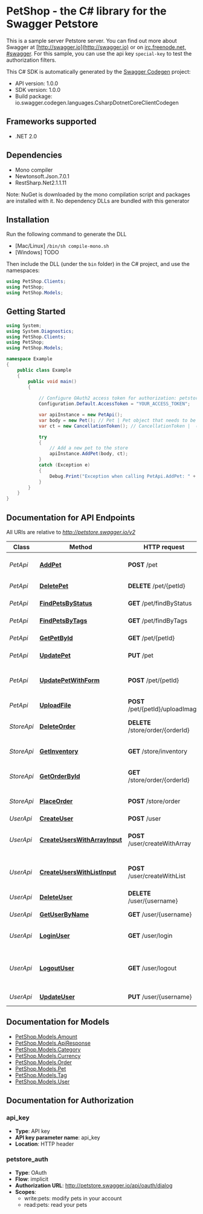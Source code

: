 # PetShop - the C# library for the Swagger Petstore

This is a sample server Petstore server.  You can find out more about Swagger at [http://swagger.io](http://swagger.io) or on [irc.freenode.net, #swagger](http://swagger.io/irc/).  For this sample, you can use the api key `special-key` to test the authorization filters.

This C# SDK is automatically generated by the [Swagger Codegen](https://github.com/swagger-api/swagger-codegen) project:

- API version: 1.0.0
- SDK version: 1.0.0
- Build package: io.swagger.codegen.languages.CsharpDotnetCoreClientCodegen

<a name="frameworks-supported"></a>
## Frameworks supported
- .NET 2.0

<a name="dependencies"></a>
## Dependencies
- Mono compiler
- Newtonsoft.Json.7.0.1
- RestSharp.Net2.1.1.11

Note: NuGet is downloaded by the mono compilation script and packages are installed with it. No dependency DLLs are bundled with this generator

<a name="installation"></a>
## Installation
Run the following command to generate the DLL
- [Mac/Linux] `/bin/sh compile-mono.sh`
- [Windows] TODO

Then include the DLL (under the `bin` folder) in the C# project, and use the namespaces:
```csharp
using PetShop.Clients;
using PetShop;
using PetShop.Models;
```
<a name="getting-started"></a>
## Getting Started

```csharp
using System;
using System.Diagnostics;
using PetShop.Clients;
using PetShop;
using PetShop.Models;

namespace Example
{
    public class Example
    {
        public void main()
        {
            
            // Configure OAuth2 access token for authorization: petstore_auth
            Configuration.Default.AccessToken = "YOUR_ACCESS_TOKEN";

            var apiInstance = new PetApi();
            var body = new Pet(); // Pet | Pet object that needs to be added to the store
            var ct = new CancellationToken(); // CancellationToken |  (optional) 

            try
            {
                // Add a new pet to the store
                apiInstance.AddPet(body, ct);
            }
            catch (Exception e)
            {
                Debug.Print("Exception when calling PetApi.AddPet: " + e.Message );
            }
        }
    }
}
```

<a name="documentation-for-api-endpoints"></a>
## Documentation for API Endpoints

All URIs are relative to *http://petstore.swagger.io/v2*

Class | Method | HTTP request | Description
------------ | ------------- | ------------- | -------------
*PetApi* | [**AddPet**](E:/Sources/Repos/swagger-gen-cli/swagger-codegen/samples/client/petstore/csharp-dotnet-core/docsPetApi.md#addpet) | **POST** /pet | Add a new pet to the store
*PetApi* | [**DeletePet**](E:/Sources/Repos/swagger-gen-cli/swagger-codegen/samples/client/petstore/csharp-dotnet-core/docsPetApi.md#deletepet) | **DELETE** /pet/{petId} | Deletes a pet
*PetApi* | [**FindPetsByStatus**](E:/Sources/Repos/swagger-gen-cli/swagger-codegen/samples/client/petstore/csharp-dotnet-core/docsPetApi.md#findpetsbystatus) | **GET** /pet/findByStatus | Finds Pets by status
*PetApi* | [**FindPetsByTags**](E:/Sources/Repos/swagger-gen-cli/swagger-codegen/samples/client/petstore/csharp-dotnet-core/docsPetApi.md#findpetsbytags) | **GET** /pet/findByTags | Finds Pets by tags
*PetApi* | [**GetPetById**](E:/Sources/Repos/swagger-gen-cli/swagger-codegen/samples/client/petstore/csharp-dotnet-core/docsPetApi.md#getpetbyid) | **GET** /pet/{petId} | Find pet by ID
*PetApi* | [**UpdatePet**](E:/Sources/Repos/swagger-gen-cli/swagger-codegen/samples/client/petstore/csharp-dotnet-core/docsPetApi.md#updatepet) | **PUT** /pet | Update an existing pet
*PetApi* | [**UpdatePetWithForm**](E:/Sources/Repos/swagger-gen-cli/swagger-codegen/samples/client/petstore/csharp-dotnet-core/docsPetApi.md#updatepetwithform) | **POST** /pet/{petId} | Updates a pet in the store with form data
*PetApi* | [**UploadFile**](E:/Sources/Repos/swagger-gen-cli/swagger-codegen/samples/client/petstore/csharp-dotnet-core/docsPetApi.md#uploadfile) | **POST** /pet/{petId}/uploadImage | uploads an image
*StoreApi* | [**DeleteOrder**](E:/Sources/Repos/swagger-gen-cli/swagger-codegen/samples/client/petstore/csharp-dotnet-core/docsStoreApi.md#deleteorder) | **DELETE** /store/order/{orderId} | Delete purchase order by ID
*StoreApi* | [**GetInventory**](E:/Sources/Repos/swagger-gen-cli/swagger-codegen/samples/client/petstore/csharp-dotnet-core/docsStoreApi.md#getinventory) | **GET** /store/inventory | Returns pet inventories by status
*StoreApi* | [**GetOrderById**](E:/Sources/Repos/swagger-gen-cli/swagger-codegen/samples/client/petstore/csharp-dotnet-core/docsStoreApi.md#getorderbyid) | **GET** /store/order/{orderId} | Find purchase order by ID
*StoreApi* | [**PlaceOrder**](E:/Sources/Repos/swagger-gen-cli/swagger-codegen/samples/client/petstore/csharp-dotnet-core/docsStoreApi.md#placeorder) | **POST** /store/order | Place an order for a pet
*UserApi* | [**CreateUser**](E:/Sources/Repos/swagger-gen-cli/swagger-codegen/samples/client/petstore/csharp-dotnet-core/docsUserApi.md#createuser) | **POST** /user | Create user
*UserApi* | [**CreateUsersWithArrayInput**](E:/Sources/Repos/swagger-gen-cli/swagger-codegen/samples/client/petstore/csharp-dotnet-core/docsUserApi.md#createuserswitharrayinput) | **POST** /user/createWithArray | Creates list of users with given input array
*UserApi* | [**CreateUsersWithListInput**](E:/Sources/Repos/swagger-gen-cli/swagger-codegen/samples/client/petstore/csharp-dotnet-core/docsUserApi.md#createuserswithlistinput) | **POST** /user/createWithList | Creates list of users with given input array
*UserApi* | [**DeleteUser**](E:/Sources/Repos/swagger-gen-cli/swagger-codegen/samples/client/petstore/csharp-dotnet-core/docsUserApi.md#deleteuser) | **DELETE** /user/{username} | Delete user
*UserApi* | [**GetUserByName**](E:/Sources/Repos/swagger-gen-cli/swagger-codegen/samples/client/petstore/csharp-dotnet-core/docsUserApi.md#getuserbyname) | **GET** /user/{username} | Get user by user name
*UserApi* | [**LoginUser**](E:/Sources/Repos/swagger-gen-cli/swagger-codegen/samples/client/petstore/csharp-dotnet-core/docsUserApi.md#loginuser) | **GET** /user/login | Logs user into the system
*UserApi* | [**LogoutUser**](E:/Sources/Repos/swagger-gen-cli/swagger-codegen/samples/client/petstore/csharp-dotnet-core/docsUserApi.md#logoutuser) | **GET** /user/logout | Logs out current logged in user session
*UserApi* | [**UpdateUser**](E:/Sources/Repos/swagger-gen-cli/swagger-codegen/samples/client/petstore/csharp-dotnet-core/docsUserApi.md#updateuser) | **PUT** /user/{username} | Updated user


<a name="documentation-for-models"></a>
## Documentation for Models

 - [PetShop.Models.Amount](E:/Sources/Repos/swagger-gen-cli/swagger-codegen/samples/client/petstore/csharp-dotnet-core/docsAmount.md)
 - [PetShop.Models.ApiResponse](E:/Sources/Repos/swagger-gen-cli/swagger-codegen/samples/client/petstore/csharp-dotnet-core/docsApiResponse.md)
 - [PetShop.Models.Category](E:/Sources/Repos/swagger-gen-cli/swagger-codegen/samples/client/petstore/csharp-dotnet-core/docsCategory.md)
 - [PetShop.Models.Currency](E:/Sources/Repos/swagger-gen-cli/swagger-codegen/samples/client/petstore/csharp-dotnet-core/docsCurrency.md)
 - [PetShop.Models.Order](E:/Sources/Repos/swagger-gen-cli/swagger-codegen/samples/client/petstore/csharp-dotnet-core/docsOrder.md)
 - [PetShop.Models.Pet](E:/Sources/Repos/swagger-gen-cli/swagger-codegen/samples/client/petstore/csharp-dotnet-core/docsPet.md)
 - [PetShop.Models.Tag](E:/Sources/Repos/swagger-gen-cli/swagger-codegen/samples/client/petstore/csharp-dotnet-core/docsTag.md)
 - [PetShop.Models.User](E:/Sources/Repos/swagger-gen-cli/swagger-codegen/samples/client/petstore/csharp-dotnet-core/docsUser.md)


<a name="documentation-for-authorization"></a>
## Documentation for Authorization

<a name="api_key"></a>
### api_key

- **Type**: API key
- **API key parameter name**: api_key
- **Location**: HTTP header

<a name="petstore_auth"></a>
### petstore_auth

- **Type**: OAuth
- **Flow**: implicit
- **Authorization URL**: http://petstore.swagger.io/api/oauth/dialog
- **Scopes**: 
  - write:pets: modify pets in your account
  - read:pets: read your pets

